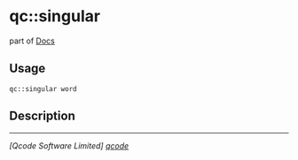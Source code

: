 qc::singular
============

part of [Docs](../index.md)

Usage
-----
`qc::singular word`

Description
-----------


----------------------------------
*[Qcode Software Limited] [qcode]*

[qcode]: http://www.qcode.co.uk "Qcode Software"